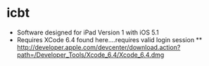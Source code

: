# icbt
* Software designed for iPad Version 1 with iOS 5.1
* Requires XCode 6.4 found here....requires valid login session
** http://developer.apple.com/devcenter/download.action?path=/Developer_Tools/Xcode_6.4/Xcode_6.4.dmg
